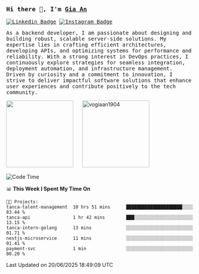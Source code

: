 ### <samp>Hi there 👋, I'm <a href="https://www.linkedin.com/in/vogiaan1904/" target="_blank">Gia An</a></samp>

<samp> [![Linkedin Badge](https://img.shields.io/badge/-LinkedIn-0e76a8?style=flat-square&logo=Linkedin&logoColor=white)](https://linkedin.com/in/vogiaan1904)
[![Instagram Badge](https://img.shields.io/badge/-Instagram-e4405f?style=flat-square&logo=Instagram&logoColor=white)](https://instagram.com/_.ja.ann_/) </samp> 

<samp>As a backend developer, I am passionate about designing and building robust, scalable server-side solutions. My expertise lies in crafting efficient architectures, developing APIs, and optimizing systems for performance and reliability. With a strong interest in DevOps practices, I continuously explore strategies for seamless integration, deployment automation, and infrastructure management. Driven by curiosity and a commitment to innovation, I strive to deliver impactful software solutions that enhance user experiences and contribute positively to the tech community.</samp>



<div>
  <img height="180em" src="https://github-readme-stats.vercel.app/api/top-langs/?username=vogiaan1904&show_icons=true&hide_border=true&layout=compact&langs_count=10&theme=transparent&include_orgs=true"/>
  &nbsp;&nbsp;&nbsp;&nbsp;
  <img height="180em" src="https://github-readme-stats.vercel.app/api?username=vogiaan1904&show_icons=true&hide_border=true&&count_private=true&include_all_commits=true&theme=transparent&locale=en" alt="vogiaan1904" />
</div>






<!--START_SECTION:waka-->
![Code Time](http://img.shields.io/badge/Code%20Time-1%2C061%20hrs%203%20mins-blue)

📊 **This Week I Spent My Time On** 

```text
🐱‍💻 Projects: 
tanca-talent-management  10 hrs 51 mins      █████████████████████░░░░   83.44 % 
tanca-api                1 hr 42 mins        ███░░░░░░░░░░░░░░░░░░░░░░   13.15 % 
tanca-intern-golang      13 mins             ░░░░░░░░░░░░░░░░░░░░░░░░░   01.71 % 
nestjs-microservice      11 mins             ░░░░░░░░░░░░░░░░░░░░░░░░░   01.41 % 
payment-svc              1 min               ░░░░░░░░░░░░░░░░░░░░░░░░░   00.20 % 
```


 Last Updated on 20/06/2025 18:49:09 UTC
<!--END_SECTION:waka-->
